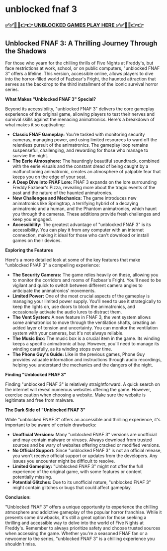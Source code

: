 # unblocked fnaf 3

### [✅✅🔴🔴👉👉 UNBLOCKED GAMES PLAY HERE ✅✅🔴🔴👉👉](https://topstoryindia.com)

##  Unblocked FNAF 3: A Thrilling Journey Through the Shadows 

For those who yearn for the chilling thrills of Five Nights at Freddy's, but face restrictions at work, school, or on public computers, "unblocked FNAF 3" offers a lifeline. This version, accessible online, allows players to dive into the horror-filled world of Fazbear's Fright, the haunted attraction that serves as the backdrop to the third installment of the iconic survival horror series. 

**What Makes "Unblocked FNAF 3" Special?**

Beyond its accessibility, "unblocked FNAF 3" delivers the core gameplay experience of the original game, allowing players to test their nerves and survival skills against the menacing animatronics. Here's a breakdown of what makes it so captivating:

* **Classic FNAF Gameplay:** You're tasked with monitoring security cameras, managing power, and using limited resources to ward off the relentless pursuit of the animatronics. The gameplay loop remains suspenseful, challenging, and rewarding for those who manage to survive the night.
* **The Eerie Atmosphere:** The hauntingly beautiful soundtrack, combined with the eerie visuals and the constant dread of being caught by a malfunctioning animatronic, creates an atmosphere of palpable fear that keeps you on the edge of your seat.
* **A Deep Dive into FNAF Lore:**  FNAF 3 expands on the lore surrounding Freddy Fazbear's Pizza, revealing more about the tragic events of the past and the nature of the haunted animatronics. 
* **New Challenges and Mechanics:** The game introduces new animatronics like Springtrap, a terrifying hybrid of a decaying animatronic and a human, and the Phantom animatronics, which haunt you through the cameras. These additions provide fresh challenges and keep you engaged.
* **Accessibility:** The greatest advantage of "unblocked FNAF 3" is its accessibility. You can play it from any computer with an internet connection, making it ideal for those who can't download or install games on their devices.

**Exploring the Features**

Here's a more detailed look at some of the key features that make "unblocked FNAF 3" a compelling experience:

* **The Security Cameras:**  The game relies heavily on these, allowing you to monitor the corridors and rooms of Fazbear's Fright. You'll need to be vigilant and quick to switch between different camera angles to anticipate the animatronics' movements.
* **Limited Power:**  One of the most crucial aspects of the gameplay is managing your limited power supply. You'll need to use it strategically to keep the lights on, use doors to block the animatronics, and occasionally activate the audio lures to distract them. 
* **The Vent System:**  A new feature in FNAF 3, the vent system allows some animatronics to move through the ventilation shafts, creating an added layer of tension and uncertainty. You can monitor the ventilation system with your cameras, but it's not always reliable.
* **The Music Box:** The music box is a crucial item in the game. Its winding keeps a specific animatronic at bay. However, you'll need to manage its winding carefully, as its winding stops over time.
* **The Phone Guy's Guide:**  Like in the previous games, Phone Guy provides valuable information and instructions through audio recordings, helping you understand the mechanics and the dangers of the night.

**Finding "Unblocked FNAF 3"**

Finding "unblocked FNAF 3" is relatively straightforward. A quick search on the internet will reveal numerous websites offering the game. However, exercise caution when choosing a website. Make sure the website is legitimate and free from malware. 

**The Dark Side of "Unblocked FNAF 3"**

While "unblocked FNAF 3" offers an accessible and thrilling experience, it's important to be aware of certain drawbacks:

* **Unofficial Versions:** Many "unblocked FNAF 3" versions are unofficial and may contain malware or viruses. Always download from trusted sources and be wary of websites offering cracked or modified versions.
* **No Official Support:**  Since "unblocked FNAF 3" is not an official release, you won't receive official support or updates from the developers. Any issues you encounter might be difficult to resolve.
* **Limited Gameplay:**  "Unblocked FNAF 3" might not offer the full experience of the original game, with some features or content potentially missing. 
* **Potential Glitches:** Due to its unofficial nature, "unblocked FNAF 3" might contain glitches or bugs that could affect gameplay.

**Conclusion:**

"Unblocked FNAF 3" offers a unique opportunity to experience the chilling atmosphere and addictive gameplay of the popular horror franchise. While it presents some drawbacks, it's still a great option for those seeking a thrilling and accessible way to delve into the world of Five Nights at Freddy's. Remember to always prioritize safety and choose trusted sources when accessing the game. Whether you're a seasoned FNAF fan or a newcomer to the series, "unblocked FNAF 3" is a chilling experience you shouldn't miss. 
